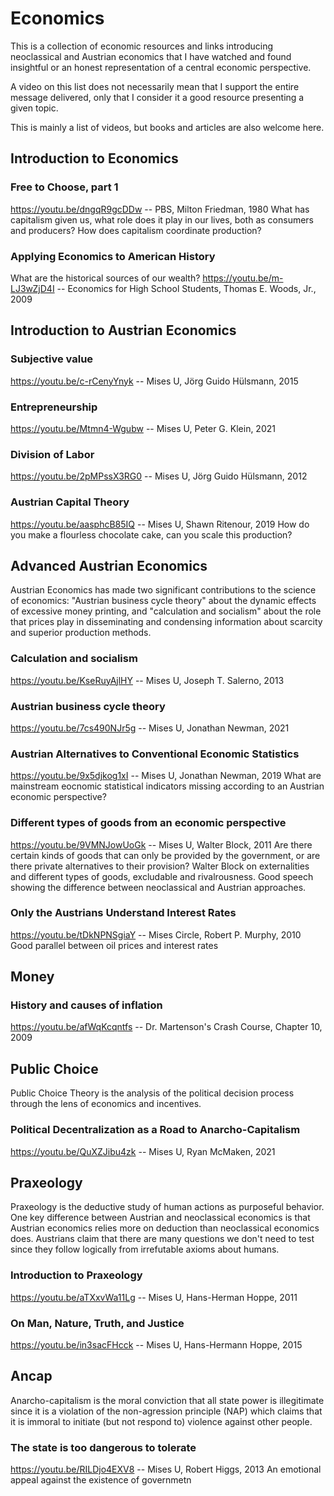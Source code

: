 # Economics
This is a collection of economic resources and links introducing neoclassical and Austrian economics that I have watched and found insightful or an honest representation of a central economic perspective.

A video on this list does not necessarily mean that I support the entire message delivered, only that I consider it a good resource presenting a given topic.

This is mainly a list of videos, but books and articles are also welcome here.

## Introduction to Economics
### Free to Choose, part 1
https://youtu.be/dngqR9gcDDw -- PBS, Milton Friedman, 1980
What has capitalism given us, what role does it play in our lives, both as consumers and producers? How does capitalism coordinate production?

### Applying Economics to American History
What are the historical sources of our wealth?
https://youtu.be/m-LJ3wZjD4I -- Economics for High School Students, Thomas E. Woods, Jr., 2009

## Introduction to Austrian Economics
### Subjective value
https://youtu.be/c-rCenyYnyk -- Mises U, Jörg Guido Hülsmann, 2015

### Entrepreneurship
https://youtu.be/Mtmn4-Wgubw -- Mises U, Peter G. Klein, 2021

### Division of Labor
https://youtu.be/2pMPssX3RG0 -- Mises U, Jörg Guido Hülsmann, 2012

### Austrian Capital Theory
https://youtu.be/aasphcB85IQ -- Mises U, Shawn Ritenour, 2019
How do you make a flourless chocolate cake, can you scale this production?

## Advanced Austrian Economics
Austrian Economics has made two significant contributions to the science of economics: "Austrian business cycle theory" about the dynamic effects of excessive money printing, and "calculation and socialism" about the role that prices play in disseminating and condensing information about scarcity and superior production methods.

### Calculation and socialism
https://youtu.be/KseRuyAjlHY -- Mises U, Joseph T. Salerno, 2013

### Austrian business cycle theory
https://youtu.be/7cs490NJr5g -- Mises U, Jonathan Newman, 2021

### Austrian Alternatives to Conventional Economic Statistics
https://youtu.be/9x5djkog1xI -- Mises U, Jonathan Newman, 2019
What are mainstream eocnomic statistical indicators missing according to an Austrian economic perspective?

### Different types of goods from an economic perspective
https://youtu.be/9VMNJowUoGk -- Mises U, Walter Block, 2011
Are there certain kinds of goods that can only be provided by the government, or are there private alternatives to their provision? Walter Block on externalities and different types of goods, excludable and rivalrousness. Good speech showing the difference between neoclassical and Austrian approaches.

### Only the Austrians Understand Interest Rates
https://youtu.be/tDkNPNSgiaY -- Mises Circle, Robert P. Murphy, 2010
Good parallel between oil prices and interest rates

## Money
### History and causes of inflation
https://youtu.be/afWqKcqntfs -- Dr. Martenson's Crash Course, Chapter 10, 2009

## Public Choice
Public Choice Theory is the analysis of the political decision process through the lens of economics and incentives.
### Political Decentralization as a Road to Anarcho-Capitalism
https://youtu.be/QuXZJibu4zk -- Mises U, Ryan McMaken, 2021

## Praxeology
Praxeology is the deductive study of human actions as purposeful behavior. One key difference between Austrian and neoclassical economics is that Austrian economics relies more on deduction than neoclassical economics does. Austrians claim that there are many questions we don't need to test since they follow logically from irrefutable axioms about humans.

### Introduction to Praxeology
https://youtu.be/aTXxvWa11Lg -- Mises U, Hans-Herman Hoppe, 2011

### On Man, Nature, Truth, and Justice
https://youtu.be/in3sacFHcck -- Mises U, Hans-Hermann Hoppe, 2015

## Ancap
Anarcho-capitalism is the moral conviction that all state power is illegitimate since it is a violation of the non-agression principle (NAP) which claims that it is immoral to initiate (but not respond to) violence against other people.

### The state is too dangerous to tolerate
https://youtu.be/RILDjo4EXV8 -- Mises U, Robert Higgs, 2013
An emotional appeal against the existence of governmetn
